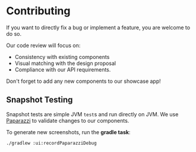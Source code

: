# Contributing

If you want to directly fix a bug or implement a feature, you are welcome to do so.

Our code review will focus on:

- Consistency with existing components
- Visual matching with the design proposal
- Compliance with our API requirements.

Don't forget to add any new components to our showcase app!

## Snapshot Testing

Snapshot tests are simple JVM  `test`s and run directly on JVM. We
use [Paparazzi](https://github.com/cashapp/paparazzi) to validate changes to our components.

To generate new screenshots, run the **gradle task**:

`./gradlew :ui:recordPaparazziDebug`
